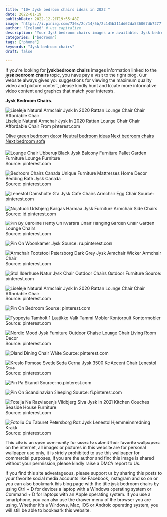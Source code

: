 ```yaml
---
title: "10+ Jysk bedroom chairs ideas in 2022 "
date: 2022-01-19
publishDate: 2022-12-20T19:55:48Z
image: "https://i.pinimg.com/736x/2c/14/5b/2c145b311dd62da536067db7277f7188.jpg"
author: "Ireland" # use capitalize
description: "Your Jysk bedroom chairs images are available. Jysk bedroom chairs are a topic that is being searched for and liked by netizens now. You can Get the Jysk bedroom chairs files here. Find and Download all free images."
categories: ["bedroom"]
tags: ["phone"]
keywords: "Jysk bedroom chairs"
draft: false

---
```


If you're looking for **jysk bedroom chairs** images information linked to the **jysk bedroom chairs** topic, you have pay a visit to the right  blog.  Our website always  gives you  suggestions  for viewing  the maximum  quality video and picture  content, please kindly hunt and locate more informative video content and graphics  that match your interests.

**Jysk Bedroom Chairs**. 

![Liseleje Natural Armchair Jysk In 2020 Rattan Lounge Chair Chair Affordable Chair](https://i.pinimg.com/originals/5b/30/fe/5b30fe8655e25349e98b0f54b0f35a0c.png "Liseleje Natural Armchair Jysk In 2020 Rattan Lounge Chair Chair Affordable Chair")
Liseleje Natural Armchair Jysk In 2020 Rattan Lounge Chair Chair Affordable Chair From pinterest.com

[Olive green bedroom decor](/olive-green-bedroom-decor/)
[Neutral bedroom ideas](/neutral-bedroom-ideas/)
[Next bedroom chairs](/next-bedroom-chairs/)
[Next bedroom sofa](/next-bedroom-sofa/)



### 

 


![Lounge Chair Ubberup Black Jysk Balcony Furniture Pallet Garden Furniture Lounge Furniture](https://i.pinimg.com/originals/5d/e4/c4/5de4c4f5bd65cf5b2d35db45026655b2.jpg "Lounge Chair Ubberup Black Jysk Balcony Furniture Pallet Garden Furniture Lounge Furniture")
Source: pinterest.com

 

![Bedroom Chairs Canada Unique Furniture Mattresses Home Decor Bedding Bath Jysk Canada](https://i.pinimg.com/originals/ae/a6/86/aea6861a20c4c79755818de541a86dda.jpg "Bedroom Chairs Canada Unique Furniture Mattresses Home Decor Bedding Bath Jysk Canada")
Source: pinterest.com

 

![Lenestol Damsholte Gra Jysk Cafe Chairs Armchair Egg Chair](https://i.pinimg.com/474x/51/f5/8c/51f58c57b03ba2459c6bd5202746be7c.jpg "Lenestol Damsholte Gra Jysk Cafe Chairs Armchair Egg Chair")
Source: pinterest.com

 

![Nojatuoli Udsbjerg Kangas Harmaa Jysk Furniture Armchair Side Chairs](https://i.pinimg.com/originals/f0/a4/70/f0a4705cf526346a2378043cec007070.jpg "Nojatuoli Udsbjerg Kangas Harmaa Jysk Furniture Armchair Side Chairs")
Source: id.pinterest.com

 

![Pin By Caroline Henty On Kvartira Chair Hanging Garden Chair Garden Lounge Chairs](https://i.pinimg.com/originals/ee/7c/ed/ee7ced91c40503e3dc9b043ae979100e.jpg "Pin By Caroline Henty On Kvartira Chair Hanging Garden Chair Garden Lounge Chairs")
Source: pinterest.com

 

![Pin On Woonkamer Jysk](https://i.pinimg.com/originals/48/23/5c/48235cd6b8f87c36cd3a4009a897da9b.png "Pin On Woonkamer Jysk")
Source: ru.pinterest.com

 

![Armchair Footstool Petersborg Dark Grey Jysk Armchair Wicker Armchair Chair](https://i.pinimg.com/originals/02/39/fd/0239fd1d7540e5d2332238f87177a115.jpg "Armchair Footstool Petersborg Dark Grey Jysk Armchair Wicker Armchair Chair")
Source: pinterest.com

 

![Stol Ilderhuse Natur Jysk Chair Outdoor Chairs Outdoor Furniture](https://i.pinimg.com/originals/3a/f4/e5/3af4e520a6ed3e04c27ea071917aff4b.png "Stol Ilderhuse Natur Jysk Chair Outdoor Chairs Outdoor Furniture")
Source: pinterest.com

 

![Liseleje Natural Armchair Jysk In 2020 Rattan Lounge Chair Chair Affordable Chair](https://i.pinimg.com/originals/5b/30/fe/5b30fe8655e25349e98b0f54b0f35a0c.png "Liseleje Natural Armchair Jysk In 2020 Rattan Lounge Chair Chair Affordable Chair")
Source: pinterest.com

 

![Pin On Bedroom](https://i.pinimg.com/originals/c3/53/3a/c3533ae4f70e563fc952d0d8bdebf6d8.jpg "Pin On Bedroom")
Source: pinterest.com

 

![Tyopoyta Tamholt 1 Laatikko Valk Tammi Mobler Kontorpult Kontormobler](https://i.pinimg.com/originals/4b/96/f7/4b96f75d843f61c4dbe02b80e9b3867a.jpg "Tyopoyta Tamholt 1 Laatikko Valk Tammi Mobler Kontorpult Kontormobler")
Source: pinterest.com

 

![Nordic Mood Jysk Furniture Outdoor Chaise Lounge Chair Living Room Decor](https://i.pinimg.com/originals/b8/c6/0b/b8c60be10baf0edfea0e28394293e721.jpg "Nordic Mood Jysk Furniture Outdoor Chaise Lounge Chair Living Room Decor")
Source: pinterest.com

 

![Oland Dining Chair White](https://i.pinimg.com/600x315/d1/aa/27/d1aa2756e690afa378db8bdcc45aae29.jpg "Oland Dining Chair White")
Source: pinterest.com

 

![Kreslo Pomose Svetle Seda Cerna Jysk 3500 Kc Accent Chair Lenestol Stue](https://i.pinimg.com/474x/1d/28/08/1d2808faf44cd2a3bcfb7733deec23b5.jpg "Kreslo Pomose Svetle Seda Cerna Jysk 3500 Kc Accent Chair Lenestol Stue")
Source: pinterest.com

 

![Pin Pa Skandi](https://i.pinimg.com/originals/10/f8/f4/10f8f41c7250b2f2dcd893116e7d8a21.jpg "Pin Pa Skandi")
Source: no.pinterest.com

 

![Pin On Scandinavian Sleeping](https://i.pinimg.com/736x/25/3d/7e/253d7e2c0958646e229eca6318b637b1--room-goals-teen-bedroom.jpg "Pin On Scandinavian Sleeping")
Source: fi.pinterest.com

 

![Fotelja Na Razvlacenje Vildbjerg Siva Jysk In 2021 Kitchen Couches Seaside House Furniture](https://i.pinimg.com/originals/e8/10/d6/e810d644f4e4cb269c077f1fea4cf9ba.png "Fotelja Na Razvlacenje Vildbjerg Siva Jysk In 2021 Kitchen Couches Seaside House Furniture")
Source: pinterest.com

 

![Fotoliu Cu Taburet Petersborg Roz Jysk Lenestol Hjemmeinnredning Krakk](https://i.pinimg.com/736x/2c/14/5b/2c145b311dd62da536067db7277f7188.jpg "Fotoliu Cu Taburet Petersborg Roz Jysk Lenestol Hjemmeinnredning Krakk")
Source: pinterest.com

 

This site is an open community for users to submit their favorite wallpapers on the internet, all images or pictures in this website are for personal wallpaper use only, it is stricly prohibited to use this wallpaper for commercial purposes, if you are the author and find this image is shared without your permission, please kindly raise a DMCA report to Us.

If you find this site adventageous, please support us by sharing this posts to your favorite social media accounts like Facebook, Instagram and so on or you can also bookmark this blog page with the title jysk bedroom chairs by using Ctrl + D for devices a laptop with a Windows operating system or Command + D for laptops with an Apple operating system. If you use a smartphone, you can also use the drawer menu of the browser you are using. Whether it's a Windows, Mac, iOS or Android operating system, you will still be able to bookmark this website.
